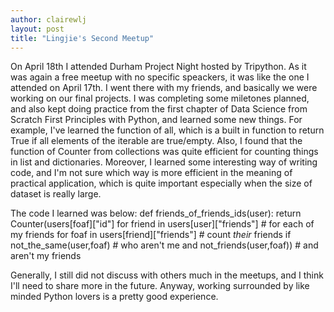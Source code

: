 ```yaml
---
author: clairewlj
layout: post
title: "Lingjie's Second Meetup"
---
```


On April 18th I attended Durham Project Night hosted by Tripython. As it was again a free meetup with no specific speackers, it was like the one I attended on April 17th. I went there with my friends, and basically we were working on our final projects. I was completing some miletones planned, and also kept doing practice from the first chapter of Data Science from Scratch First Principles with Python, and learned some new things. For example, I've learned the function of all, which is a built in function to return True if all elements of the iterable are true/empty. Also, I found that the function of Counter from collections was quite efficient for counting things in list and dictionaries. Moreover, I learned some interesting way of writing code, and I'm not sure which way is more efficient in the meaning of practical application, which is quite important especially when the size of dataset is really large.

The code I learned was below:
def friends_of_friends_ids(user):
    return Counter(users[foaf]["id"]
                   for friend in users[user]["friends"] # for each of my friends
                   for foaf in users[friend]["friends"] # count *their* friends
                   if not_the_same(user,foaf) # who aren't me
                   and not_friends(user,foaf)) # and aren't my friends
                   
Generally, I still did not discuss with others much in the meetups, and I think I'll need to share more in the future. Anyway, working surrounded by like minded Python lovers is a pretty good experience.
